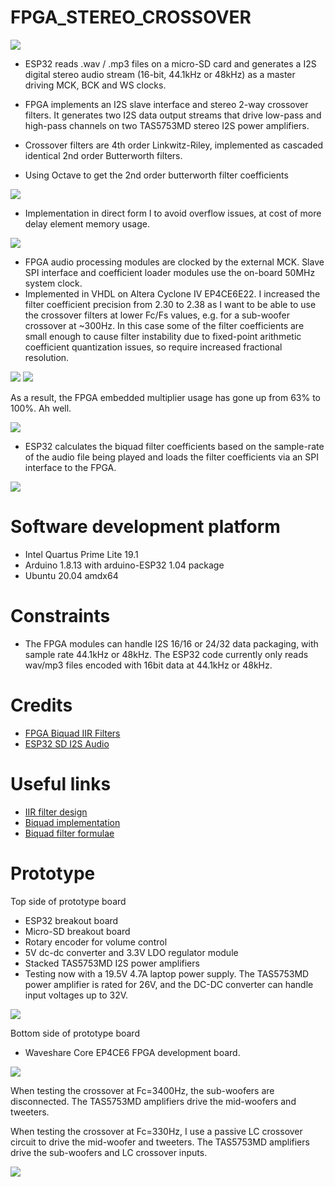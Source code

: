 # FPGA_STEREO_CROSSOVER

<img src="block_diagram.png" />

* ESP32 reads .wav / .mp3 files on a micro-SD card and generates a I2S digital stereo audio stream (16-bit, 44.1kHz or 48kHz) as
a master driving MCK, BCK and WS clocks.
* FPGA implements an I2S slave interface and stereo 2-way crossover filters. It generates two I2S data output streams that drive low-pass and 
high-pass channels on two TAS5753MD stereo I2S power amplifiers. 
* Crossover filters are 4th order Linkwitz-Riley, implemented as cascaded identical 2nd order Butterworth filters.

* Using Octave to get the 2nd order butterworth filter coefficients

<img src="octave_filter.png" /> 

* Implementation in direct form I to avoid overflow issues, at cost of more delay element memory usage.

<img src="crossover_filter.png" />

* FPGA audio processing modules are clocked by the external MCK. Slave SPI interface and coefficient loader modules use the on-board
50MHz system clock.
* Implemented in VHDL on Altera Cyclone IV EP4CE6E22. I increased the filter coefficient precision from 2.30 to 2.38 as I want to
be able to use the crossover filters at lower Fc/Fs values, e.g. for a sub-woofer crossover at ~300Hz. 
In this case some of the filter coefficients are small enough to cause filter instability due to fixed-point arithmetic coefficient quantization issues, so require increased fractional resolution.

<img src="xover_3400Hz.png" />

<img src="xover_330Hz.png" />

As a result, the FPGA embedded multiplier usage has gone up from 63% to 100%. Ah well.

<img src="fpga_resource_usage.png" />

* ESP32 calculates the biquad filter coefficients based on the sample-rate of the audio file being played and loads
the filter coefficients via an SPI interface to the FPGA.

<img src="load_coeffs.png" />

# Software development platform

* Intel Quartus Prime Lite 19.1
* Arduino 1.8.13 with arduino-ESP32 1.04 package
* Ubuntu 20.04 amdx64 

# Constraints

* The FPGA modules can handle I2S 16/16 or 24/32 data packaging, with sample rate 44.1kHz or 48kHz. 
The ESP32 code currently only reads wav/mp3 files encoded with 16bit data at 44.1kHz or 48kHz.

# Credits

* [FPGA Biquad IIR Filters](https://www.youtube.com/watch?v=eE6Qwv997cs)
* [ESP32 SD I2S Audio](https://github.com/schreibfaul1/ESP32-audioI2S)

# Useful links

* [IIR filter design](https://www.dsprelated.com/showarticle/1137.php)
* [Biquad implementation](https://dspguru.com/dsp/howtos/implement-iir-filters/)
* [Biquad filter formulae](https://www.earlevel.com/main/2011/01/02/biquad-formulas/)

# Prototype

Top side of prototype board 
* ESP32 breakout board
* Micro-SD breakout board
* Rotary encoder for volume control
* 5V dc-dc converter and 3.3V LDO regulator module
* Stacked TAS5753MD I2S power amplifiers
* Testing now with a 19.5V 4.7A laptop power supply. The TAS5753MD power amplifier is rated for 26V, and the 
DC-DC converter can handle input voltages up to 32V.

<img src="prototype_esp32_tas5753md.jpg" />

Bottom side of prototype board 
* Waveshare Core EP4CE6 FPGA development board.

<img src="prototype_fpga.jpg" />

When testing the crossover at Fc=3400Hz, the sub-woofers are disconnected. The TAS5753MD amplifiers drive the mid-woofers and tweeters.

When testing the crossover at Fc=330Hz, I use a passive LC crossover circuit to drive the
mid-woofer and tweeters. The TAS5753MD amplifiers drive the sub-woofers and LC crossover inputs.

<img src="prototype_speakers.jpg" />



